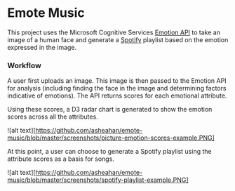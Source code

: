 # Emote Music

This project uses the Microsoft Cognitive Services [Emotion API](https://azure.microsoft.com/en-us/services/cognitive-services/emotion/) to take an image of a human face and generate a [Spotify](https://www.spotify.com/) playlist based on the emotion expressed in the image.

### Workflow

A user first uploads an image. This image is then passed to the Emotion API for analysis (including finding the face in the image and determining factors indicative of emotions). The API returns scores for each emotional attribute.

Using these scores, a D3 radar chart is generated to show the emotion scores across all the attributes.

![alt text][https://github.com/asheahan/emote-music/blob/master/screenshots/picture-emotion-scores-example.PNG]

At this point, a user can choose to generate a Spotify playlist using the attribute scores as a basis for songs.

![alt text][https://github.com/asheahan/emote-music/blob/master/screenshots/spotify-playlist-example.PNG]

